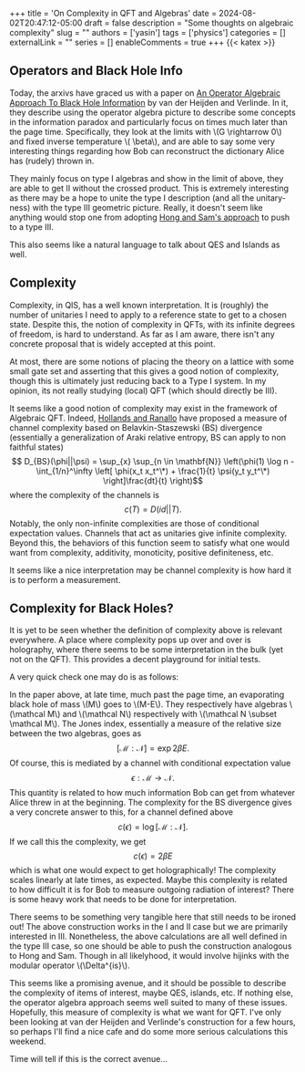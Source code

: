 +++
title = 'On Complexity in QFT and Algebras'
date = 2024-08-02T20:47:12-05:00
draft = false
description = "Some thoughts on algebraic complexity"
slug = ""
authors = ['yasin']
tags = ['physics']
categories = []
externalLink = ""
series = []
enableComments = true
+++
{{< katex >}}

## Operators and Black Hole Info
Today, the arxivs have graced us with a paper on [An Operator Algebraic Approach To Black Hole Information](https://arxiv.org/abs/2408.00071) by van der Heijden and Verlinde. In it, they describe using the operator algebra picture to describe some concepts in the information paradox and particularly focus on times much later than the page time. Specifically, they look at the limits with \\(G \rightarrow 0\\) and fixed inverse temperature \\( \beta\\), and are able to say some very interesting things regarding how Bob can reconstruct the dictionary Alice has (rudely) thrown in.

They mainly focus on type I algebras and show in the limit of above, they are able to get II without the crossed product. This is extremely interesting as there may be a hope to unite the type I description (and all the unitary-ness) with the type III geometric picture. Really, it doesn't seem like anything would stop one from adopting [Hong and Sam's approach](https://arxiv.org/abs/2112.12156) to push to a type III.

This also seems like a natural language to talk about QES and Islands as well. 

## Complexity

Complexity, in QIS, has a well known interpretation. It is (roughly) the number of unitaries I need to apply to a reference state to get to a chosen state. Despite this, the notion of complexity in QFTs, with its infinite degrees of freedom, is hard to understand. As far as I am aware, there isn't any concrete proposal that is widely accepted at this point.

At most, there are some notions of placing the theory on a lattice with some small gate set and asserting that this gives a good notion of complexity, though this is ultimately just reducing back to a Type I system. In my opinion, its not really studying (local) QFT (which should directly be III).

It seems like a good notion of complexity may exist in the framework of Algebraic QFT. Indeed, [Hollands and Ranallo](https://arxiv.org/abs/2302.10013) have proposed a measure of channel complexity based on Belavkin-Staszewski (BS) divergence (essentially a generalization of Araki relative entropy, BS can apply to non faithful states) $$ D_{BS}(\phi||\psi) = \sup_{x} \sup_{n \in \mathbf{N}} \left(\phi(1) \log n - \int_{1/n}^\infty \left[ \phi(x_t x_t^\*) + \frac{1}{t} \psi(y_t y_t^\*) \right]\frac{dt}{t} \right)$$  where the complexity of the channels is $$c(T)=D(id||T).$$Notably, the only non-infinite complexities are those of conditional expectation values. Channels that act as unitaries give infinite complexity. Beyond this, the behaviors of this function seem to satisfy what one would want from complexity, additivity, monoticity, positive definiteness, etc.

It seems like a nice interpretation may be channel complexity is how hard it is to perform a measurement.

## Complexity for Black Holes?
It is yet to be seen whether the definition of complexity above is relevant everywhere. A place where complexity pops up over and over is holography, where there seems to be some interpretation in the bulk (yet not on the QFT). This provides a decent playground for initial tests.

A very quick check one may do is as follows: 

In the paper above, at late time, much past the page time, an evaporating black hole of mass \\(M\\) goes to \\(M-E\\). They respectively have algebras \\(\mathcal M\\) and \\(\mathcal N\\) respectively with \\(\mathcal N \subset \mathcal M\\). The Jones index, essentially a measure of the relative size between the two algebras, goes as $$[\mathcal M : \mathcal N] = \exp 2 \beta E.$$ Of course, this is mediated by a channel with conditional expectation value $$\epsilon : \mathcal M \rightarrow \mathcal N.$$ This quantity is related to how much information Bob can get from whatever Alice threw in at the beginning. The complexity for the BS divergence gives a very concrete answer to this, for a channel defined above $$c(\epsilon) = \log [\mathcal M : \mathcal N].$$ If we call this the complexity, we get $$c(\epsilon) = 2 \beta E$$ which is what one would expect to get holographically! The complexity scales linearly at late times, as expected. Maybe this complexity is related to how difficult it is for Bob to measure outgoing radiation of interest? There is some heavy work that needs to be done for interpretation.

There seems to be something very tangible here that still needs to be ironed out! The above construction works in the I and II case but we are primarily interested in III. Nonetheless, the above calculations are all well defined in the type III case, so one should be able to push the construction analogous to Hong and Sam. Though in all likelyhood, it would involve hijinks with the modular operator \\(\Delta^{is}\\).

This seems like a promising avenue, and it should be possible to describe the complexity of items of interest, maybe QES, islands, etc. If nothing else, the operator algebra approach seems well suited to many of these issues. Hopefully, this measure of complexity is what we want for QFT. I've only been looking at van der Heijden and Verlinde's construction for a few hours, so perhaps I'll find a nice cafe and do some more serious calculations this weekend.

Time will tell if this is the correct avenue...